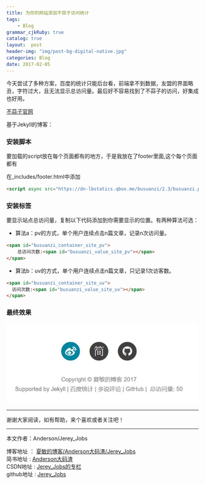 ```yaml
---
title: 为你的网站添加不蒜子访问统计
tags: 
    - Blog
grammar_cjkRuby: true
catalog: true
layout:  post
header-img: "img/post-bg-digital-native.jpg"
categories: Blog
date: 2017-02-05
---
```


今天尝试了多种方案，百度的统计只能后台看，前端拿不到数据，友盟的界面略丑，字符过大，且无法显示总访问量。最后好不容易找到了不蒜子的访问，好集成也好用。

<p class="line"><a target="_blank" href="http://busuanzi.ibruce.info/?_blank">不蒜子官网</a></p>
基于Jekyll的博客：

### 安装脚本

要加载的script放在每个页面都有的地方，于是我放在了footer里面,这个每个页面都有

在_includes/footer.html中添加

``` html
<script async src="https://dn-lbstatics.qbox.me/busuanzi/2.3/busuanzi.pure.mini.js"></script>
```

### 安装标签

要显示站点总访问量，复制以下代码添加到你需要显示的位置。有两种算法可选：

- 算法a：pv的方式，单个用户连续点击n篇文章，记录n次访问量。

``` html
<span id="busuanzi_container_site_pv">
    总访问次数:<span id="busuanzi_value_site_pv"></span>
</span>
```

- 算法b：uv的方式，单个用户连续点击n篇文章，只记录1次访客数。

``` html
<span id="busuanzi_container_site_uv">
  访问次数:<span id="busuanzi_value_site_uv"></span>
</span>
```

### 最终效果

![我的博客访问量效果](/img/post1/busuanzi-counter.jpg)

 ----------

 谢谢大家阅读，如有帮助，来个喜欢或者关注吧！

 ----------
 本文作者：Anderson/Jerey_Jobs 

 博客地址   ： [夏敏的博客/Anderson大码渣/Jerey_Jobs][1] <br>
 简书地址   :  [Anderson大码渣][2] <br>
 CSDN地址   :  [Jerey_Jobs的专栏][3] <br>
 github地址 :  [Jerey_Jobs][4]
 


  [1]: http://jerey.cn/?_blank
  [2]: http://www.jianshu.com/users/016a5ba708a0/latest_articles?_blank
  [3]: http://blog.csdn.net/jerey_jobs?_blank
  [4]: https://github.com/Jerey-Jobs?_blank
